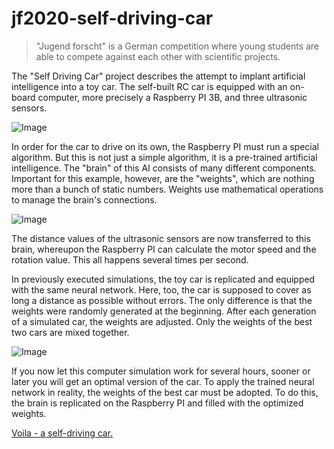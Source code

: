 # jf2020-self-driving-car
> "Jugend forscht" is a German competition where young students are able to compete against each other with scientific projects.

The "Self Driving Car" project describes the attempt to implant artificial intelligence into a toy car. The self-built RC car is equipped with an on-board computer, more precisely a Raspberry PI 3B, and three ultrasonic sensors.  

![Image](https://i.imgur.com/HFbsTnD.png "Toy car")
  
In order for the car to drive on its own, the Raspberry PI must run a special algorithm. But this is not just a simple algorithm, it is a pre-trained artificial intelligence. The "brain" of this AI consists of many different components. Important for this example, however, are the "weights", which are nothing more than a bunch of static numbers. Weights use mathematical operations to manage the brain's connections.

![Image](https://i.imgur.com/mpqsJYs.png "Toy car")
  
The distance values of the ultrasonic sensors are now transferred to this brain, whereupon the Raspberry PI can calculate the motor speed and the rotation value. This all happens several times per second.  
  
In previously executed simulations, the toy car is replicated and equipped with the same neural network. Here, too, the car is supposed to cover as long a distance as possible without errors. The only difference is that the weights were randomly generated at the beginning. After each generation of a simulated car, the weights are adjusted. Only the weights of the best two cars are mixed together.  

![Image](https://i.imgur.com/V6I849D.png "Toy car")
  
If you now let this computer simulation work for several hours, sooner or later you will get an optimal version of the car. To apply the trained neural network in reality, the weights of the best car must be adopted. To do this, the brain is replicated on the Raspberry PI and filled with the optimized weights. 
  
[Voila - a self-driving car.](https://www.ravensburg.dhbw.de/dhbw-ravensburg/aktuelles/detail/2020/2/voila-ein-selbstfahrendes-auto-platz-2-fuer-tim-bader-bei-jugend-forscht)

